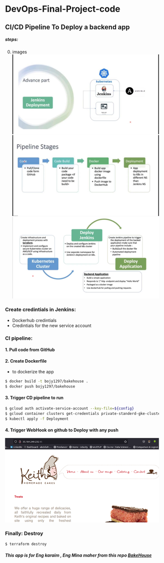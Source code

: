 # DevOps-Final-Project-code
## CI/CD Pipeline To Deploy a backend app
##### steps: 
0. images 
![](./pic/WhatsApp_Image_2023-02-15_at_11.37.40_PM.jpeg)
![](./pic/WhatsApp_Image_2023-02-15_at_11.38.44_PM.jpeg)
![](./pic/image.png)
### Create credintials in Jenkins:
 - Dockerhub credintials
 - Credintials for the new service account 

### CI pipeline:
#### 1. Pull code from GitHub

#### 2. Create Dockerfile
- to dockerize the app
```bash
$ docker build -t bojy1297/bakehouse .
$ docker push bojy1297/bakehouse
```
#### 3. Trigger CD pipeline to run
```bash
$ gcloud auth activate-service-account --key-file=${config}
$ gcloud container clusters get-credentials private-standerd-gke-cluster --zone us-central1-b --project abdallah-iti-377721
$ kubectl apply -f Deployment
```
#### 4. Trigger WebHook on github to Deploy with any push
![](./pic/Screenshot%20from%202023-02-15%2023-10-01.png)
### Finally: Destroy
```bash
$ terraform destroy
```
##### This app is for Eng karaim , Eng Mina maher from this repo <a href="https://github.com/kareemelkasaby1/BakeHouse" target="_blank">BakeHouse</a> 